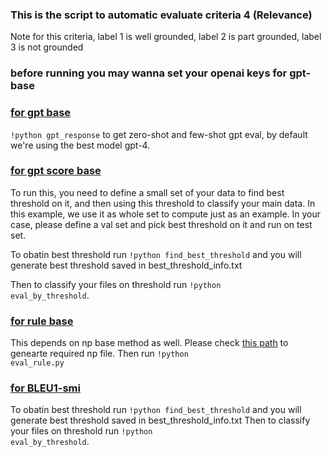 ### This is the script to automatic evaluate criteria 4 (Relevance)

Note for this criteria, label 1 is well grounded, label 2 is part grounded, label 3 is not grounded

### before running you may wanna set your openai keys for gpt-base 

### [for gpt base](https://github.com/lingchensanwen/QUDeval/tree/main/code/criteria4_anchor_relevence/gpt-base) 
<code>!python gpt_response</code> to get zero-shot and few-shot gpt eval, by default we're using the best model gpt-4.

### [for gpt score base](https://github.com/lingchensanwen/QUDeval/tree/main/code/criteria4_anchor_relevence/gpt-score-base)
To run this, you need to define a small set of your data to find best threshold on it, and then using this threshold to classify your main data.
In this example, we use it as whole set to compute just as an example. In your case, please define a val set and pick best threshold on it and run on test set.

To obatin best threshold run <code>!python find_best_threshold</code> and you will generate best threshold saved in best_threshold_info.txt

Then to classify your files on threshold run <code>!python eval_by_threshold</code>. 

### [for rule base](https://github.com/lingchensanwen/QUDeval/tree/main/code/criteria4_anchor_relevence/rule-base)
This depends on np base method as well. Please check [this path](https://github.com/lingchensanwen/QUDeval/tree/main/code/criteria3_giveness/rule-base) to genearte required np file.
Then run <code>!python eval_rule.py</code>

### [for BLEU1-smi](https://github.com/lingchensanwen/QUDeval/tree/main/code/criteria4_anchor_relevence/bleu1-smi) 
To obatin best threshold run <code>!python find_best_threshold</code> and you will generate best threshold saved in best_threshold_info.txt
Then to classify your files on threshold run <code>!python eval_by_threshold</code>. 
